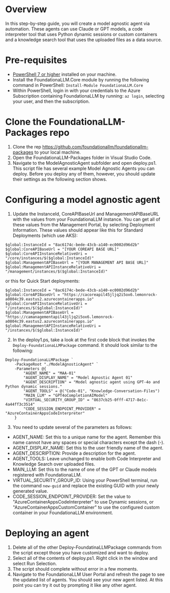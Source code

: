 # Overview

In this step-by-step guide, you will create a model agnostic agent via automation. These agents can use Claude or GPT models, a code interpreter tool that uses Python dynamic sessions or custom containers and a knowledge search tool that uses the uploaded files as a data source.

# Pre-requisites
- [PowerShell 7 or higher](https://learn.microsoft.com/en-us/powershell/scripting/install/installing-powershell-on-windows?view=powershell-7.5) installed on your machine. 
- Install the FoundationaLLM.Core module by running the following command in PowerShell: `Install-Module FoundationaLLM.Core`
- Within PowerShell, login in with your credentials to the Azure Subscription containing FoundationaLLM by running: `az login`, selecting your user, and then the subscription.

# Clone the FoundationaLLM-Packages repo
1. Clone the rep https://github.com/foundationallm/foundationallm-packages to your local machine.
2. Open the FoundationaLLM-Packages folder in Visual Studio Code. 
3. Navigate to the ModelAgnosticAgent subfolder and open deploy.ps1. This script file has several example Model Agnostic Agents you can deploy. Before you deploy any of them, however, you should update their settings as the following section shows.

# Configuring a model agnostic agent
1. Update the InstanceId, CoreAPIBaseUrl and ManagementAPIBaseURL with the values from your FoundationaLLM instance. You can get all of these values from the Management Portal, by selecting Deployment Information. These values should appear like this for Standard Deployments (which use AKS):
```
$global:InstanceId = "8ac6174c-bede-43cb-a140-ec0002d96d2b"
$global:CoreAPIBaseUrl = "[YOUR COREAPI BASE URL]" 
$global:CoreAPIInstanceRelativeUri = "/core/instances/$($global:InstanceId)"
$global:ManagementAPIBaseUrl = "[YOUR MANAGEMENT API BASE URL]"
$global:ManagementAPIInstanceRelativeUri = "/management/instances/$($global:InstanceId)"
```
or this for Quick Start deployments:
```
$global:InstanceId = "8ac6174c-bede-43cb-a140-ec0002d96d2b"
$global:CoreAPIBaseUrl = "https://cacoreapil45jljq2i5ox6.lemonrock-a0804c39.eastus2.azurecontainerapps.io"
$global:CoreAPIInstanceRelativeUri = "/instances/$($global:InstanceId)"
$global:ManagementAPIBaseUrl = "https://camanagementapil43jljq2i5ox6.lemonrock-a0804c39.eastus2.azurecontainerapps.io"
$global:ManagementAPIInstanceRelativeUri = "/instances/$($global:InstanceId)"
```
2. In the deploy1.ps, take a look at the first code block that invokes the `Deploy-FoundationaLLMPackage` command. It should look similar to the following:
```
Deploy-FoundationaLLMPackage `
    -PackageRoot "./ModelAgnosticAgent" `
    -Parameters @{
        "AGENT_NAME" = "MAA-01"
        "AGENT_DISPLAY_NAME" = "Model Agnostic Agent 01"
        "AGENT_DESCRIPTION" = "Model agnostic agent using GPT-4o and Python dynamic sessions."
        "AGENT_TOOLS" = @("Code-01", "Knowledge-Conversation-Files")
        "MAIN_LLM" = "GPT4oCompletionAIModel"
        "VIRTUAL_SECURITY_GROUP_ID" = "8637cb25-0fff-4717-8e1c-4a44ff3c3514"
        "CODE_SESSION_ENDPOINT_PROVIDER" = "AzureContainerAppsCodeInterpreter"
    }
```
3. You need to update several of the parameters as follows:
- AGENT_NAME: Set this to a unique name for the agent. Remember this name cannot have any spaces or special characters except the dash (-).
- AGENT_DISPLAY_NAME: Set this to the user friendly name of the agent.
- AGENT_DESCRIPTION: Provide a description for the agent.
- AGENT_TOOLS: Leave unchanged to enable both Code Interpreter and Knowledge Search over uploaded files.
- MAIN_LLM: Set this to the name of one of the GPT or Claude models registered with FoundationaLLM.
- VIRTUAL_SECURITY_GROUP_ID: Using your PowerShell terminal, run the command `new-guid` and replace the existing GUID with your newly generated value.
- CODE_SESSION_ENDPOINT_PROVIDER: Set the value to "AzureContainerAppsCodeInterpreter" to use Dynamic sessions, or "AzureContainerAppsCustomContainer" to use the configured custom container in your FoundationaLLM environment. 

# Deploying an agent
1. Delete all of the other Deploy-FoundatinaLLMPackage commands from the script except those you have customized and want to deploy.
2. Select all of the contents of deploy.ps1. Right click in the window and select Run Selection. 
3. The script should complete without error in a few moments.
4. Navigate to the FoundationaLLM User Portal and refresh the page to see the updated list of agents. You should see your new agent listed. At this point you can try it out by prompting it like any other agent.

